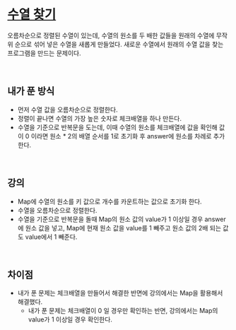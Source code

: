 # [수열 찾기](https://github.com/malvr00/Java-algorithm/blob/master/lecture2/stap4/stap4-2/src/Main.java)
오름차순으로 정렬된 수열이 있는데, 수열의 원소를 두 배한 값들을 원래의 수열에 무작위 순으로 섞어 넣은 수열을 새롭게 만들었다. 새로운 수열에서 원래의 수열 값을 찾는 프로그램을 만드는 문제이다. 

<br/>

## 내가 푼 방식
- 먼저 수열 값을 오름차순으로 정렬한다.
- 정렬이 끝나면 수열의 가장 높은 숫자로 체크배열을 하나 만든다.
- 수열을 기준으로 반복문을 도는데, 이때 수열의 원소를 체크배열에 값을 확인해 값이 0 이라면 원소 * 2의 배열 순서를 1로 초기화 후 answer에 원소를 차례로 추가한다. 


<br/>

## 강의
- Map에 수열의 원소를 키 값으로 개수를 카운트하는 값으로 초기화 한다.
- 수열을 오름차순으로 정렬한다.
- 수열을 기준으로 반복문을 돌때 Map의 원소 값의 value가 1 이상일 경우 answer에 원소 값을 넣고, Map에 현재 원소 값을 value를 1 빼주고 원소 값의 2배 되는 값도 value에서 1 빼준다.


<br/>

## 차이점
- 내가 푼 문제는 체크배열을 만들어서 해결한 반면에 강의에서는 Map을 활용해서 해결했다.
  - 내가 푼 문제는 체크배열이 0 일 경우만 확인하는 반면, 강의에서는 Map의 value가 1 이상일 경우 확인한다.
